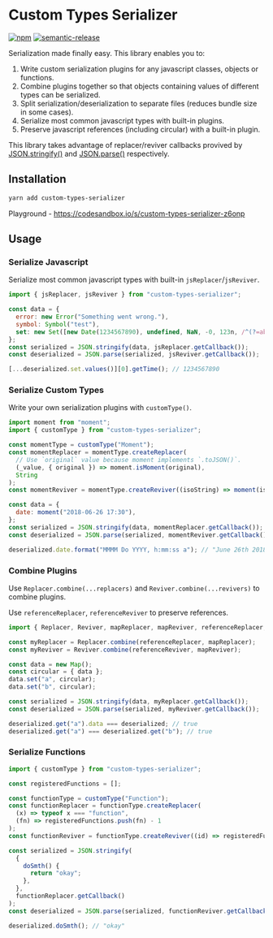 # Custom Types Serializer

[![npm](https://img.shields.io/npm/v/custom-types-serializer/latest.svg)](https://www.npmjs.com/package/custom-types-serializer) [![semantic-release](https://img.shields.io/badge/%20%20%F0%9F%93%A6%F0%9F%9A%80-semantic--release-e10079.svg)](https://github.com/semantic-release/semantic-release)

Serialization made finally easy. This library enables you to:

1. Write custom serialization plugins for any javascript classes, objects or functions.
2. Combine plugins together so that objects containing values of different types can be serialized.
3. Split serialization/deserialization to separate files (reduces bundle size in some cases).
4. Serialize most common javascript types with built-in plugins.
5. Preserve javascript references (including circular) with a built-in plugin.

This library takes advantage of replacer/reviver callbacks provived by [JSON.stringify()](https://developer.mozilla.org/en-US/docs/Web/JavaScript/Reference/Global_Objects/JSON/stringify#parameters) and [JSON.parse()](https://developer.mozilla.org/en-US/docs/Web/JavaScript/Reference/Global_Objects/JSON/parse#parameters) respectively.

## Installation

```bash
yarn add custom-types-serializer
```

Playground - https://codesandbox.io/s/custom-types-serializer-z6onp

## Usage

### Serialize Javascript

Serialize most common javascript types with built-in `jsReplacer`/`jsReviver`.

```javascript
import { jsReplacer, jsReviver } from "custom-types-serializer";

const data = {
  error: new Error("Something went wrong."),
  symbol: Symbol("test"),
  set: new Set([new Date(1234567890), undefined, NaN, -0, 123n, /^(?=abc).*$/g]),
};
const serialized = JSON.stringify(data, jsReplacer.getCallback());
const deserialized = JSON.parse(serialized, jsReviver.getCallback());

[...deserialized.set.values()][0].getTime(); // 1234567890
```

### Serialize Custom Types

Write your own serialization plugins with `customType()`.

```javascript
import moment from "moment";
import { customType } from "custom-types-serializer";

const momentType = customType("Moment");
const momentReplacer = momentType.createReplacer(
  // Use `original` value because moment implements `.toJSON()`.
  (_value, { original }) => moment.isMoment(original),
  String
);
const momentReviver = momentType.createReviver((isoString) => moment(isoString));

const data = {
  date: moment("2018-06-26 17:30"),
};
const serialized = JSON.stringify(data, momentReplacer.getCallback());
const deserialized = JSON.parse(serialized, momentReviver.getCallback());

deserialized.date.format("MMMM Do YYYY, h:mm:ss a"); // "June 26th 2018, 5:30:00 pm"
```

### Combine Plugins

Use `Replacer.combine(...replacers)` and `Reviver.combine(...revivers)` to combine plugins.

Use `referenceReplacer`, `referenceReviver` to preserve references.

```javascript
import { Replacer, Reviver, mapReplacer, mapReviver, referenceReplacer, referenceReviver } from "custom-types-serializer";

const myReplacer = Replacer.combine(referenceReplacer, mapReplacer);
const myReviver = Reviver.combine(referenceReviver, mapReviver);

const data = new Map();
const circular = { data };
data.set("a", circular);
data.set("b", circular);

const serialized = JSON.stringify(data, myReplacer.getCallback());
const deserialized = JSON.parse(serialized, myReviver.getCallback());

deserialized.get("a").data === deserialized; // true
deserialized.get("a") === deserialized.get("b"); // true
```

### Serialize Functions

```javascript
import { customType } from "custom-types-serializer";

const registeredFunctions = [];

const functionType = customType("Function");
const functionReplacer = functionType.createReplacer(
  (x) => typeof x === "function",
  (fn) => registeredFunctions.push(fn) - 1
);
const functionReviver = functionType.createReviver((id) => registeredFunctions[id]);

const serialized = JSON.stringify(
  {
    doSmth() {
      return "okay";
    },
  },
  functionReplacer.getCallback()
);
const deserialized = JSON.parse(serialized, functionReviver.getCallback());

deserialized.doSmth(); // "okay"
```
